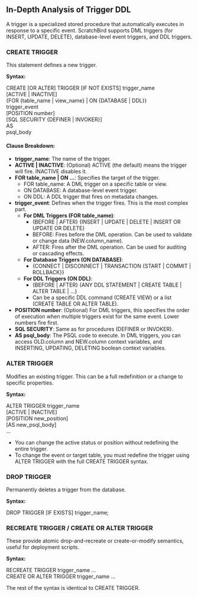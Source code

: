 ## **In-Depth Analysis of Trigger DDL**

A trigger is a specialized stored procedure that automatically executes in response to a specific event. ScratchBird supports DML triggers (for INSERT, UPDATE, DELETE), database-level event triggers, and DDL triggers.

### **CREATE TRIGGER**

This statement defines a new trigger.

**Syntax:**

CREATE \[OR ALTER\] TRIGGER \[IF NOT EXISTS\] trigger\_name  
    \[ACTIVE | INACTIVE\]  
    {FOR {table\_name | view\_name} | ON {DATABASE | DDL}}  
    trigger\_event  
    \[POSITION number\]  
    \[SQL SECURITY {DEFINER | INVOKER}\]  
    AS  
      psql\_body

#### **Clause Breakdown:**

* **trigger\_name**: The name of the trigger.  
* **ACTIVE | INACTIVE**: (Optional) ACTIVE (the default) means the trigger will fire. INACTIVE disables it.  
* **FOR table\_name | ON ...**: Specifies the target of the trigger.  
  * FOR table\_name: A DML trigger on a specific table or view.  
  * ON DATABASE: A database-level event trigger.  
  * ON DDL: A DDL trigger that fires on metadata changes.  
* **trigger\_event**: Defines when the trigger fires. This is the most complex part.  
  * **For DML Triggers (FOR table\_name)**:  
    * {BEFORE | AFTER} {INSERT | UPDATE | DELETE | INSERT OR UPDATE OR DELETE}  
    * BEFORE: Fires before the DML operation. Can be used to validate or change data (NEW.column\_name).  
    * AFTER: Fires after the DML operation. Can be used for auditing or cascading effects.  
  * **For Database Triggers (ON DATABASE)**:  
    * {CONNECT | DISCONNECT | TRANSACTION {START | COMMIT | ROLLBACK}}  
  * **For DDL Triggers (ON DDL)**:  
    * {BEFORE | AFTER} {ANY DDL STATEMENT | CREATE TABLE | ALTER TABLE | ...}  
    * Can be a specific DDL command (CREATE VIEW) or a list (CREATE TABLE OR ALTER TABLE).  
* **POSITION number**: (Optional) For DML triggers, this specifies the order of execution when multiple triggers exist for the same event. Lower numbers fire first.  
* **SQL SECURITY**: Same as for procedures (DEFINER or INVOKER).  
* **AS psql\_body**: The PSQL code to execute. In DML triggers, you can access OLD.column and NEW.column context variables, and INSERTING, UPDATING, DELETING boolean context variables.

### **ALTER TRIGGER**

Modifies an existing trigger. This can be a full redefinition or a change to specific properties.

**Syntax:**

ALTER TRIGGER trigger\_name  
    \[ACTIVE | INACTIVE\]  
    \[POSITION new\_position\]  
    \[AS new\_psql\_body\]  
    ...

* You can change the active status or position without redefining the entire trigger.  
* To change the event or target table, you must redefine the trigger using ALTER TRIGGER with the full CREATE TRIGGER syntax.

### **DROP TRIGGER**

Permanently deletes a trigger from the database.

**Syntax:**

DROP TRIGGER \[IF EXISTS\] trigger\_name;

### **RECREATE TRIGGER / CREATE OR ALTER TRIGGER**

These provide atomic drop-and-recreate or create-or-modify semantics, useful for deployment scripts.

**Syntax:**

RECREATE TRIGGER trigger\_name ...  
CREATE OR ALTER TRIGGER trigger\_name ...

The rest of the syntax is identical to CREATE TRIGGER.
